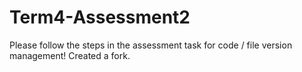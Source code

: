# Term4-Assessment2
Please follow the steps in the assessment task for code / file version management!
Created a fork. 

